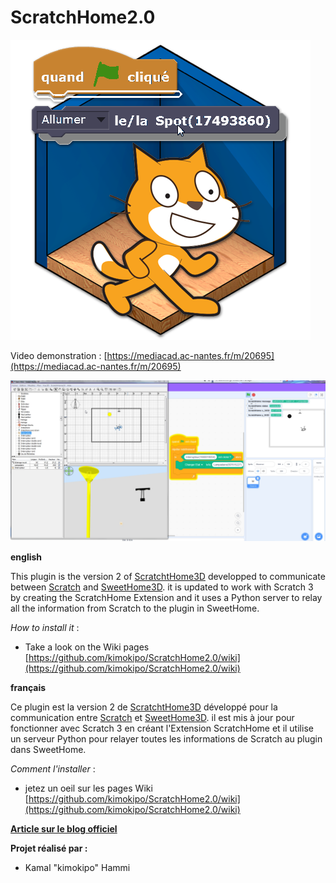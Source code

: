 # ScratchHome2.0
![](https://raw.githubusercontent.com/technologiescollege/ScratchHome/master/scratchhome_logo.png)

Video demonstration : [https://mediacad.ac-nantes.fr/m/20695](https://mediacad.ac-nantes.fr/m/20695)


![](https://github.com/technologiescollege/ScratchHome2.0/blob/master/documentation/8.demo_v1.5.jpg)

**english**

  This plugin is the version 2 of [ScratchtHome3D](https://github.com/technologiescollege/ScratchHome) developped to communicate between [Scratch](https://scratch.mit.edu/) and [SweetHome3D](http://sweethome3d.com/). it is updated to work with Scratch 3 by creating the ScratchHome Extension and it uses a Python server to relay all the information from Scratch to the plugin in SweetHome.

_How to install it_ :

- Take a look on the Wiki pages [https://github.com/kimokipo/ScratchHome2.0/wiki](https://github.com/kimokipo/ScratchHome2.0/wiki)

  
**français**

   Ce plugin est la version 2 de [ScratchtHome3D](https://github.com/technologiescollege/ScratchHome) développé pour la communication entre [Scratch](https://scratch.mit.edu/) et [SweetHome3D](http://sweethome3d.com/). il est mis à jour pour fonctionner avec Scratch 3 en créant l'Extension ScratchHome et il utilise un serveur Python pour relayer toutes les informations de Scratch au plugin dans SweetHome.

_Comment l'installer_ :

- jetez un oeil sur les pages Wiki [https://github.com/kimokipo/ScratchHome2.0/wiki](https://github.com/kimokipo/ScratchHome2.0/wiki)
     

**[Article sur le blog officiel](http://www.sweethome3d.com/blog/2016/04/22/and_you_how_do_you_use_your_sweet_home_3d_episode_13.html)**
  
**Projet réalisé par :**
- Kamal "kimokipo" Hammi
